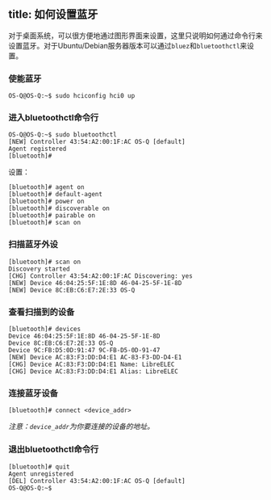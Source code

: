 title: 如何设置蓝牙
---

对于桌面系统，可以很方便地通过图形界面来设置，这里只说明如何通过命令行来设置蓝牙。对于Ubuntu/Debian服务器版本可以通过`bluez`和`bluetoothctl`来设置。

### 使能蓝牙
```
OS-Q@OS-Q:~$ sudo hciconfig hci0 up
```

### 进入bluetoothctl命令行
```
OS-Q@OS-Q:~$ sudo bluetoothctl
[NEW] Controller 43:54:A2:00:1F:AC OS-Q [default]
Agent registered
[bluetooth]#
```
设置：
```
[bluetooth]# agent on
[bluetooth]# default-agent
[bluetooth]# power on
[bluetooth]# discoverable on
[bluetooth]# pairable on
[bluetooth]# scan on
```

### 扫描蓝牙外设
```
[bluetooth]# scan on
Discovery started
[CHG] Controller 43:54:A2:00:1F:AC Discovering: yes
[NEW] Device 46:04:25:5F:1E:8D 46-04-25-5F-1E-8D
[NEW] Device 8C:EB:C6:E7:2E:33 OS-Q
```
### 查看扫描到的设备
```
[bluetooth]# devices
Device 46:04:25:5F:1E:8D 46-04-25-5F-1E-8D
Device 8C:EB:C6:E7:2E:33 OS-Q
Device 9C:FB:D5:0D:91:47 9C-FB-D5-0D-91-47
[NEW] Device AC:83:F3:DD:D4:E1 AC-83-F3-DD-D4-E1
[CHG] Device AC:83:F3:DD:D4:E1 Name: LibreELEC
[CHG] Device AC:83:F3:DD:D4:E1 Alias: LibreELEC
```
### 连接蓝牙设备
```
[bluetooth]# connect <device_addr>
```
*注意：`device_addr`为你要连接的设备的地址。*

### 退出bluetoothctl命令行
```
[bluetooth]# quit
Agent unregistered
[DEL] Controller 43:54:A2:00:1F:AC OS-Q [default]
OS-Q@OS-Q:~$
```
